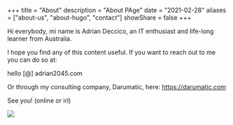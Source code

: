 +++
title = "About"
description = "About PAge"
date = "2021-02-28"
aliases = ["about-us", "about-hugo", "contact"]
showShare = false
+++

Hi everybody, mi name is Adrian Deccico, an IT enthusiast and life-long learner from Australia.

I hope you find any of this content useful. If you want to reach out to me you can do so at:

hello [@] adrian2045.com

Or through my consulting company, Darumatic, here: https://darumatic.com

See you! (online or irl)

![](/images/profile_pic.jpg)

